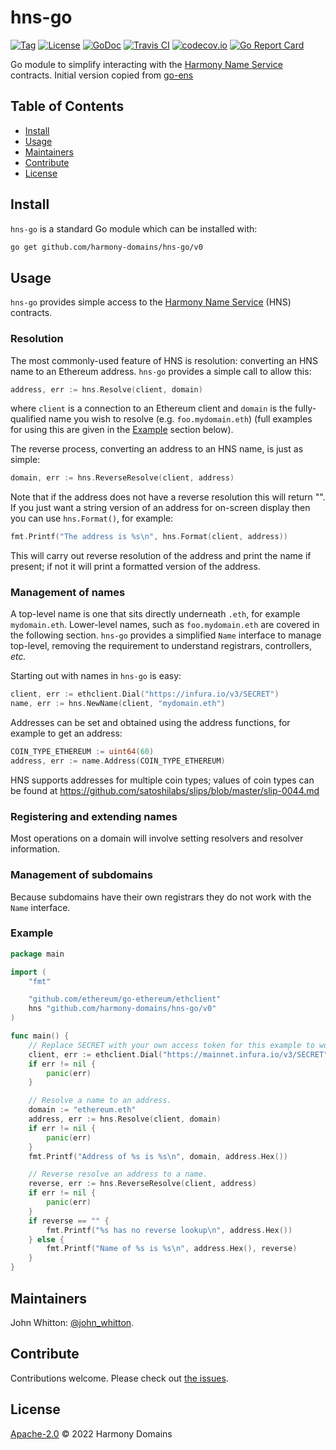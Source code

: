 # hns-go

[![Tag](https://img.shields.io/github/tag/harmony-domains/hns-go.svg)](https://github.com/harmony-domains/hns-go/releases/)
[![License](https://img.shields.io/github/license/harmony-domains/hns-go.svg)](LICENSE)
[![GoDoc](https://godoc.org/github.com/harmony-domains/hns-go?status.svg)](https://godoc.org/github.com/harmony-domains/hns-go)
[![Travis CI](https://img.shields.io/travis/harmony-domains/hns-go.svg)](https://travis-ci.org/harmony-domains/hns-go)
[![codecov.io](https://img.shields.io/codecov/c/github/harmony-domains/hns-go.svg)](https://codecov.io/github/harmony-domains/hns-go)
[![Go Report Card](https://goreportcard.com/badge/github.com/harmony-domains/hns-go)](https://goreportcard.com/report/github.com/harmony-domains/hns-go)

Go module to simplify interacting with the [Harmony Name Service](https://hns.domains/) contracts.
Initial version copied from [go-ens](https://github.com/wealdtech/go-ens)


## Table of Contents

- [Install](#install)
- [Usage](#usage)
- [Maintainers](#maintainers)
- [Contribute](#contribute)
- [License](#license)

## Install

`hns-go` is a standard Go module which can be installed with:

```sh
go get github.com/harmony-domains/hns-go/v0
```

## Usage

`hns-go` provides simple access to the [Harmony Name Service](https://hns.domains/) (HNS) contracts.

### Resolution

The most commonly-used feature of HNS is resolution: converting an HNS name to an Ethereum address.  `hns-go` provides a simple call to allow this:

```go
address, err := hns.Resolve(client, domain)
```

where `client` is a connection to an Ethereum client and `domain` is the fully-qualified name you wish to resolve (e.g. `foo.mydomain.eth`) (full examples for using this are given in the [Example](#Example) section below).

The reverse process, converting an address to an HNS name, is just as simple:

```go
domain, err := hns.ReverseResolve(client, address)
```

Note that if the address does not have a reverse resolution this will return "".  If you just want a string version of an address for on-screen display then you can use `hns.Format()`, for example:

```go
fmt.Printf("The address is %s\n", hns.Format(client, address))
```

This will carry out reverse resolution of the address and print the name if present; if not it will print a formatted version of the address.


### Management of names

A top-level name is one that sits directly underneath `.eth`, for example `mydomain.eth`.  Lower-level names, such as `foo.mydomain.eth` are covered in the following section.  `hns-go` provides a simplified `Name` interface to manage top-level, removing the requirement to understand registrars, controllers, _etc._

Starting out with names in `hns-go` is easy:

```go
client, err := ethclient.Dial("https://infura.io/v3/SECRET")
name, err := hns.NewName(client, "mydomain.eth")
```

Addresses can be set and obtained using the address functions, for example to get an address:

```go
COIN_TYPE_ETHEREUM := uint64(60)
address, err := name.Address(COIN_TYPE_ETHEREUM)
```

HNS supports addresses for multiple coin types; values of coin types can be found at https://github.com/satoshilabs/slips/blob/master/slip-0044.md

### Registering and extending names

Most operations on a domain will involve setting resolvers and resolver information.


### Management of subdomains

Because subdomains have their own registrars they do not work with the `Name` interface.

### Example

```go
package main

import (
	"fmt"

	"github.com/ethereum/go-ethereum/ethclient"
	hns "github.com/harmony-domains/hns-go/v0"
)

func main() {
	// Replace SECRET with your own access token for this example to work.
	client, err := ethclient.Dial("https://mainnet.infura.io/v3/SECRET")
	if err != nil {
		panic(err)
	}

	// Resolve a name to an address.
	domain := "ethereum.eth"
	address, err := hns.Resolve(client, domain)
	if err != nil {
		panic(err)
	}
	fmt.Printf("Address of %s is %s\n", domain, address.Hex())

	// Reverse resolve an address to a name.
	reverse, err := hns.ReverseResolve(client, address)
	if err != nil {
		panic(err)
	}
	if reverse == "" {
		fmt.Printf("%s has no reverse lookup\n", address.Hex())
	} else {
		fmt.Printf("Name of %s is %s\n", address.Hex(), reverse)
	}
}
```

## Maintainers

John Whitton: [@john_whitton](https://github.com/john_whitton).

## Contribute

Contributions welcome. Please check out [the issues](https://github.com/harmony-domains/hns-go/issues).

## License

[Apache-2.0](LICENSE) © 2022 Harmony Domains
